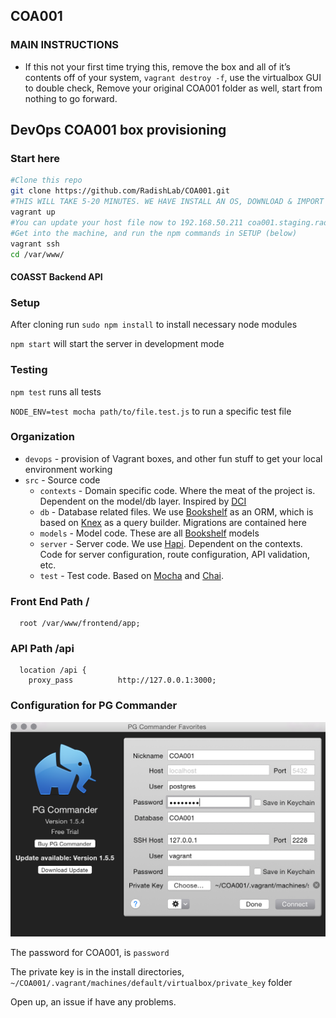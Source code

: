 ## COA001

### MAIN INSTRUCTIONS
* If this not your first time trying this, remove the box and all of it’s contents off of your system, `vagrant destroy -f`, use the virtualbox GUI to double check,
Remove your original COA001 folder as well, start from nothing to go forward.

## DevOps COA001 box provisioning

### Start here
```sh
#Clone this repo
git clone https://github.com/RadishLab/COA001.git
#THIS WILL TAKE 5-20 MINUTES. WE HAVE INSTALL AN OS, DOWNLOAD & IMPORT A DB, patience young jedi?
vagrant up
#You can update your host file now to 192.168.50.211 coa001.staging.radishlab.com while you are waiting
#Get into the machine, and run the npm commands in SETUP (below)
vagrant ssh
cd /var/www/
```
#### COASST Backend API

### Setup

After cloning run `sudo npm install` to install necessary node modules

`npm start` will start the server in development mode

### Testing

`npm test` runs all tests

`NODE_ENV=test mocha path/to/file.test.js` to run a specific test file

### Organization

- `devops` - provision of Vagrant boxes, and other fun stuff to get your local environment working
- `src` - Source code
  - `contexts` - Domain specific code.  Where the meat of the project is.  Dependent on the model/db layer.  Inspired by [DCI][0]
  - `db` - Database related files.  We use [Bookshelf][1] as an ORM, which is based on [Knex][2] as a query builder.  Migrations are contained here
  - `models` - Model code.  These are all [Bookshelf][1] models
  - `server` - Server code.  We use [Hapi][3].  Dependent on the contexts.  Code for server configuration, route configuration, API validation, etc.
  - `test` - Test code.  Based on [Mocha][4] and [Chai][5].

### Front End Path /
```nginx
  root /var/www/frontend/app;
```
### API Path /api
```nginx
  location /api {
    proxy_pass          http://127.0.0.1:3000;
```

[0]: http://www.wikiwand.com/en/Data,_context_and_interaction
[1]: http://bookshelfjs.org/
[2]: http://knexjs.org/
[3]: http://hapijs.com/
[4]: http://mochajs.org/
[5]: http://chaijs.com/

### Configuration for PG Commander

![Config Settings](/pg-commander.png)

The password for COA001, is `password`

The private key is in the install directories, `~/COA001/.vagrant/machines/default/virtualbox/private_key` folder

Open up, an issue if have any problems.
